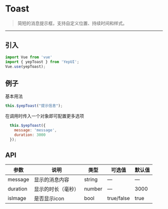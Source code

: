 # Toast

> 简短的消息提示框，支持自定义位置、持续时间和样式。

-------------
## 引入

```javascript
import Vue from 'vue'
import { yepToast } from 'YepUI';
Vue.use(yepToast);
```

## 例子

基本用法

```javascript
this.$yepToast("提示信息");
```

在调用时传入一个对象即可配置更多选项

```javascript
  this.$yepToast({
    message: 'message',
    duration: 3000
  });
```

## API
| 参数 | 说明 | 类型 | 可选值 | 默认值 |
|------|-------|---------|-------|--------|
|   message  |  显示的消息内容   | string    |  —   |   —  |
| duration | 显示的时长（毫秒） | number |  —  |  3000  |
| isImage | 是否显示icon | bool |  true/false  |  true  |
